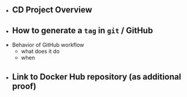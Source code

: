 - CD Project Overview
  - 
- How to generate a `tag` in `git` / GitHub
  - 
- Behavior of GitHub workflow
  - what does it do
  - when
- Link to Docker Hub repository (as additional proof)
  - 
